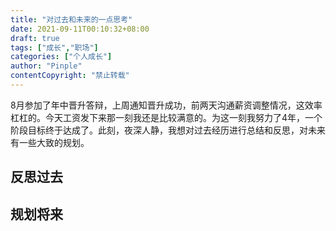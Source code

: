 ```yaml
---
title: "对过去和未来的一点思考"
date: 2021-09-11T00:10:32+08:00
draft: true
tags: ["成长","职场"]
categories: ["个人成长"]
author: "Pinple"
contentCopyright: "禁止转载"
---
```


8月参加了年中晋升答辩，上周通知晋升成功，前两天沟通薪资调整情况，这效率杠杠的。今天工资发下来那一刻我还是比较满意的。为这一刻我努力了4年，一个阶段目标终于达成了。此刻，夜深人静，我想对过去经历进行总结和反思，对未来有一些大致的规划。

## 反思过去



## 规划将来

